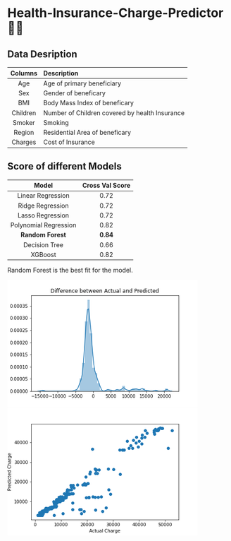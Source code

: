 # Health-Insurance-Charge-Predictor :man_health_worker:

## Data Desription
| Columns | Description | 
| :---: |:--- |  
|Age |Age of primary beneficiary |
|Sex| Gender of beneficary|
|BMI| Body Mass Index of beneficary|
|Children|Number of Children covered by health Insurance|
|Smoker | Smoking |
|Region | Residential Area of beneficary |
|Charges | Cost of Insurance|


## Score of different Models
| Model | Cross Val Score |
| :---:  | :---:  |
| Linear Regression |  0.72 |
| Ridge Regression |   0.72 |
| Lasso Regression |   0.72 |
| Polynomial Regression| 0.82|
| **Random Forest** | **0.84**|
|Decision Tree| 0.66|
| XGBoost | 0.82|

Random Forest is the best fit for the model.

![](images/w.png) ![](images/x.png)
